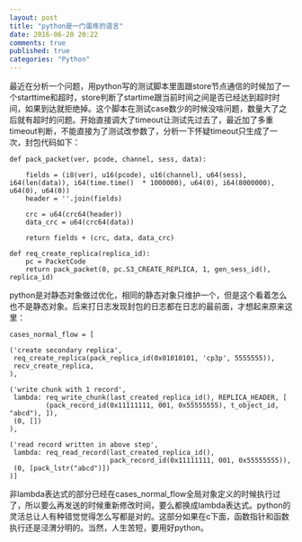 ```yaml
---
layout: post
title: "python是一门蛋疼的语言"
date: 2016-06-20 20:22
comments: true
published: true
categories: "Python"
---
```

  最近在分析一个问题，用python写的测试脚本里面跟store节点通信的时候加了一个starttime和超时，store判断了startime跟当前时间之间是否已经达到超时时间，如果到达就拒绝掉。这个脚本在测试case数少的时候没啥问题，数量大了之后就有超时的问题。开始直接调大了timeout让测试先过去了，最近加了多重timeout判断，不能直接为了测试改参数了，分析一下怀疑timeout只生成了一次，封包代码如下：

	def pack_packet(ver, pcode, channel, sess, data):

	    fields = (i8(ver), u16(pcode), u16(channel), u64(sess), i64(len(data)), i64(time.time()  * 1000000), u64(0), i64(8000000), u64(0), u64(0))
	    header = ''.join(fields)

	    crc = u64(crc64(header))
	    data_crc = u64(crc64(data))

	    return fields + (crc, data, data_crc)

	def req_create_replica(replica_id):
	    pc = PacketCode
	    return pack_packet(0, pc.S3_CREATE_REPLICA, 1, gen_sess_id(), replica_id)


  python是对静态对象做过优化，相同的静态对象只维护一个，但是这个看着怎么也不是静态对象。后来打日志发现封包的日志都在日志的最前面，才想起来原来这里：


	cases_normal_flow = [

    ('create secondary replica',
     req_create_replica(pack_replica_id(0x01010101, 'cp3p', 5555555)),
     recv_create_replica,
    ),

    ('write chunk with 1 record',
     lambda: req_write_chunk(last_created_replica_id(), REPLICA_HEADER, [
             (pack_record_id(0x11111111, 001, 0x55555555), t_object_id, "abcd"), ]),
     (0, [])
    ),

    ('read record written in above step',
     lambda: req_read_record(last_created_replica_id(),
                             pack_record_id(0x11111111, 001, 0x55555555)),
     (0, [pack_lstr("abcd")])
    )]

  非lambda表达式的部分已经在cases_normal_flow全局对象定义的时候执行过了，所以要么再发送的时候重新修改时间，要么都换成lambda表达式。python的灵活总让人有种错觉觉得怎么写都是对的。这部分如果在c下面，函数指针和函数执行还是泾渭分明的。当然，人生苦短，要用好python。
